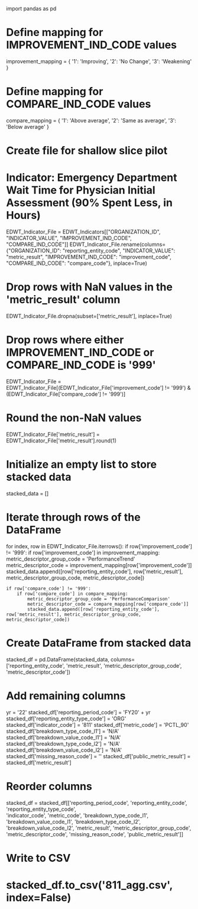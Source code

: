 import pandas as pd

# Define mapping for IMPROVEMENT_IND_CODE values
improvement_mapping = {
    '1': 'Improving',
    '2': 'No Change',
    '3': 'Weakening'
}

# Define mapping for COMPARE_IND_CODE values
compare_mapping = {
    '1': 'Above average',
    '2': 'Same as average',
    '3': 'Below average'
}

# Create file for shallow slice pilot
# Indicator: Emergency Department Wait Time for Physician Initial Assessment (90% Spent Less, in Hours)
EDWT_Indicator_File = EDWT_Indicators[["ORGANIZATION_ID", "INDICATOR_VALUE", "IMPROVEMENT_IND_CODE", "COMPARE_IND_CODE"]]
EDWT_Indicator_File.rename(columns={"ORGANIZATION_ID": "reporting_entity_code", "INDICATOR_VALUE": "metric_result", "IMPROVEMENT_IND_CODE": "improvement_code", "COMPARE_IND_CODE": "compare_code"}, inplace=True)

# Drop rows with NaN values in the 'metric_result' column
EDWT_Indicator_File.dropna(subset=['metric_result'], inplace=True)

# Drop rows where either IMPROVEMENT_IND_CODE or COMPARE_IND_CODE is '999'
EDWT_Indicator_File = EDWT_Indicator_File[(EDWT_Indicator_File['improvement_code'] != '999') & (EDWT_Indicator_File['compare_code'] != '999')]

# Round the non-NaN values
EDWT_Indicator_File['metric_result'] = EDWT_Indicator_File['metric_result'].round(1)

# Initialize an empty list to store stacked data
stacked_data = []

# Iterate through rows of the DataFrame
for index, row in EDWT_Indicator_File.iterrows():
    if row['improvement_code'] != '999':
        if row['improvement_code'] in improvement_mapping:
            metric_descriptor_group_code = 'PerformanceTrend'
            metric_descriptor_code = improvement_mapping[row['improvement_code']]
            stacked_data.append([row['reporting_entity_code'], row['metric_result'], metric_descriptor_group_code, metric_descriptor_code])

    if row['compare_code'] != '999':
        if row['compare_code'] in compare_mapping:
            metric_descriptor_group_code = 'PerformanceComparison'
            metric_descriptor_code = compare_mapping[row['compare_code']]
            stacked_data.append([row['reporting_entity_code'], row['metric_result'], metric_descriptor_group_code, metric_descriptor_code])

# Create DataFrame from stacked data
stacked_df = pd.DataFrame(stacked_data, columns=['reporting_entity_code', 'metric_result', 'metric_descriptor_group_code', 'metric_descriptor_code'])

# Add remaining columns
yr = '22'
stacked_df['reporting_period_code'] = 'FY20' + yr
stacked_df['reporting_entity_type_code'] = 'ORG'
stacked_df['indicator_code'] = '811'
stacked_df['metric_code'] = 'PCTL_90'
stacked_df['breakdown_type_code_l1'] = 'N/A'
stacked_df['breakdown_value_code_l1'] = 'N/A'
stacked_df['breakdown_type_code_l2'] = 'N/A'
stacked_df['breakdown_value_code_l2'] = 'N/A'
stacked_df['missing_reason_code'] = ''
stacked_df['public_metric_result'] = stacked_df['metric_result']

# Reorder columns
stacked_df = stacked_df[['reporting_period_code', 'reporting_entity_code', 'reporting_entity_type_code', \
                    'indicator_code', 'metric_code', 'breakdown_type_code_l1', 'breakdown_value_code_l1', 'breakdown_type_code_l2', \
                   'breakdown_value_code_l2', 'metric_result', 'metric_descriptor_group_code', \
                   'metric_descriptor_code', 'missing_reason_code', 'public_metric_result']]

# Write to CSV
# stacked_df.to_csv('811_agg.csv', index=False)
